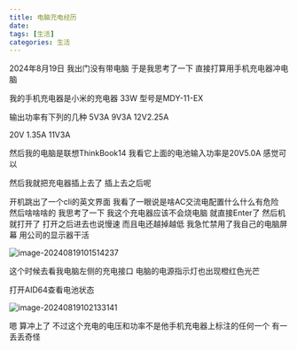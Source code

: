 ```yaml
---
title: 电脑充电经历
date: 
tags: [生活]
categories: 生活
---
```

2024年8月19日     我出门没有带电脑    于是我思考了一下    直接打算用手机充电器冲电脑       



我的手机充电器是小米的充电器  33W 型号是MDY-11-EX   

输出功率有下列的几种  5V3A   9V3A     12V2.25A    

20V 1.35A     11V3A   

然后我的电脑是联想ThinkBook14   我看它上面的电池输入功率是20V5.0A         感觉可以    





然后我就把充电器插上去了    插上去之后呢  

开机跳出了一个cli的英文界面  我看了一眼说是啥AC交流电配置什么什么有危险   然后啥啥啥的   我思考了一下   我这个充电器应该不会烧电脑 就直接Enter了    然后机就打开了  打开之后进去也说慢速    而且电还越掉越低   我急忙禁用了我自己的电脑屏幕   用公司的显示器干活 

![image-20240819101514237](https://raw.githubusercontent.com/AHUA-Official/TAEveryday/main/assets/image-20240819101514237.png)

这个时候去看我电脑左侧的充电接口    电脑的电源指示灯也出现橙红色光芒      

打开AID64查看电池状态 

![image-20240819102133141](https://raw.githubusercontent.com/AHUA-Official/TAEveryday/main/assets/image-20240819102133141.png)

嗯   算冲上了   不过这个充电的电压和功率不是他手机充电器上标注的任何一个      有一丢丢奇怪  

